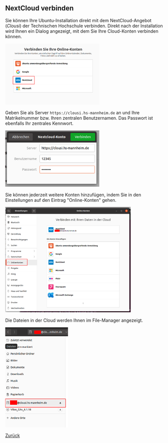 ## NextCloud verbinden

Sie können Ihre Ubuntu-Installation direkt mit dem NextCloud-Angebot (_Clousi_) der Technischen Hochschule verbinden. Direkt nach der Installation wird Ihnen ein Dialog angezeigt, mit dem Sie Ihre Cloud-Konten verbinden können.

<img src="img/nextcloud_1.png" width="300">

Geben Sie als Server `https://clousi.hs-mannheim.de` an und Ihre Matrikelnummer bzw. Ihren zentralen Benutzernamen. Das Passwort ist ebenfalls Ihr zentrales Kennwort.

<img src="img/nextcloud_2.png" width="300">

Sie können jederzeit weitere Konten hinzufügen, indem Sie in den Einstellungen auf den Eintrag "Online-Konten" gehen.

<img src="img/nextcloud_3.png" width="400">

Die Dateien in der Cloud werden Ihnen im File-Manager angezeigt.

<img src="img/nextcloud_4.png" width="200">

[Zurück](readme.md)
